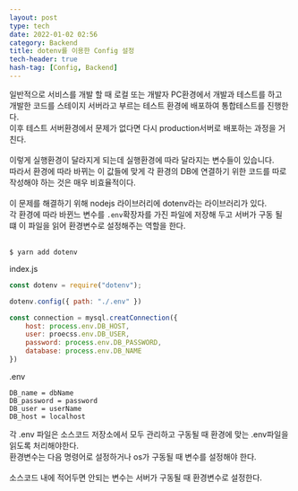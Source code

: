 ```yaml
---
layout: post
type: tech
date: 2022-01-02 02:56
category: Backend
title: dotenv를 이용한 Config 설정
tech-header: true
hash-tag: [Config, Backend]
---
```



일반적으로 서비스를 개발 할 때 로컬 또는 개발자 PC환경에서 개발과 테스트를 하고<br>
개발한 코드를 스테이지 서버라고 부르는 테스트 환경에 배포하여 통합테스트를 진행한다.<br>
이후 테스트 서버환경에서 문제가 없다면 다시 production서버로 배포하는 과정을 거친다.<br>
<br>
이렇게 실행환경이 달라지게 되는데 실행환경에 따라 달라지는 변수들이 있습니다.<br>
따라서 환경에 따라 바뀌는 이 값들에 맞게 각 환경의 DB에 연결하기 위한 코드를 따로 작성해야 하는 것은 매우 비효율적이다.<br>
<br>
이 문제를 해결하기 위해 nodejs 라이브러리에 dotenv라는 라이브러리가 있다.<br>
각 환경에 따라 바뀐느 변수를 ```.env```확장자를 가진 파일에 저장해 두고 서버가 구동 될 떄 이 파일을 읽어 환경변수로 설정해주는 역할을 한다.<br>
<br>
```
$ yarn add dotenv
```

index.js
```javascript
const dotenv = require("dotenv");

dotenv.config({ path: "./.env" })

const connection = mysql.creatConnection({
    host: process.env.DB_HOST,
    user: proecss.env.DB_USER,
    password: process.env.DB_PASSWORD,
    database: process.env.DB_NAME
})
```

.env
```
DB_name = dbName
DB_password = password
DB_user = userName
DB_host = localhost
```

각 .env 파일은 소스코드 저장소에서 모두 관리하고 구동될 때 환경에 맞는 .env파일을 읽도록 처리해야한다. <br>
환경변수는 다음 명령어로 설정하거나 os가 구동될 때 변수를 설정해야 한다.<br>
<br>
소스코드 내에 적어두면 안되는 변수는 서버가 구동될 때 환경변수로 설정한다.<br>
